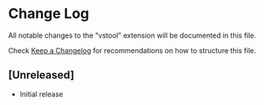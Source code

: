 # Change Log

All notable changes to the "vstool" extension will be documented in this file.

Check [Keep a Changelog](http://keepachangelog.com/) for recommendations on how to structure this file.

## [Unreleased]

- Initial release